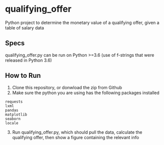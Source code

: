 # qualifying_offer

Python project to determine the monetary value of a qualifying offer, given a table of salary data

## Specs

qualifying_offer.py can be run on Python >=3.6 (use of f-strings that were released in Python 3.6)

## How to Run

1. Clone this repository, or donwload the zip from Github
2. Make sure the python you are using has the following packages installed

```
requests
lxml
pandas
matplotlib
seaborn
locale
```

3. Run qualifying_offer.py, which should pull the data, calculate the qualifying offer, then show a figure containing the relevant info